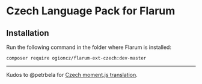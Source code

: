 # Czech Language Pack for Flarum

## Installation

Run the following command in the folder where Flarum is installed:

```shell
composer require ogioncz/flarum-ext-czech:dev-master
```

---

Kudos to @petrbela for [Czech moment.js translation](https://github.com/moment/moment/blob/f2af24d53ec8bb2ad61626509e529d339217ff96/locale/cs.js).
